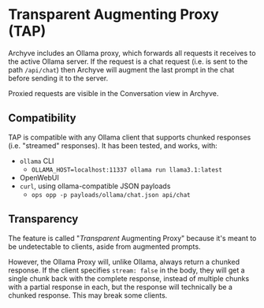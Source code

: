 # Transparent Augmenting Proxy (TAP)

Archyve includes an Ollama proxy, which forwards all requests it receives to the active Ollama server. If the request is a chat request (i.e. is sent to the path `/api/chat`) then Archyve will augment the last prompt in the chat before sending it to the server.

Proxied requests are visible in the Conversation view in Archyve.

## Compatibility

TAP is compatible with any Ollama client that supports chunked responses (i.e. "streamed" responses). It has been tested, and works, with:

- `ollama` CLI
  - `OLLAMA_HOST=localhost:11337 ollama run llama3.1:latest`
- OpenWebUI
- `curl`, using ollama-compatible JSON payloads
  - `ops opp -p payloads/ollama/chat.json api/chat`

## Transparency

The feature is called "_Transparent_ Augmenting Proxy" because it's meant to be undetectable to clients, aside from augmented prompts.

However, the Ollama Proxy will, unlike Ollama, always return a chunked response. If the client specifies `stream: false` in the body, they will get a single chunk back with the complete response, instead of multiple chunks with a partial response in each, but the response will technically be a chunked response. This may break some clients.
